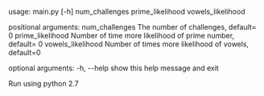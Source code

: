 usage: main.py [-h] num_challenges prime_likelihood vowels_likelihood

positional arguments:
  num_challenges     The number of challenges, default= 0
  prime_likelihood   Number of time more likelihood of prime number, default=
                     0
  vowels_likelihood  Number of times more likelihood of vowels, default=0

optional arguments:
  -h, --help         show this help message and exit
  
  Run using python 2.7

